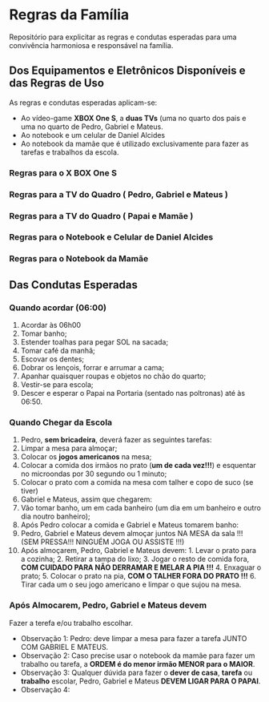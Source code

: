 # Regras da Família
Repositório para explicitar as regras e condutas esperadas para uma convivência harmoniosa e responsável na família.

## Dos Equipamentos e Eletrônicos Disponíveis e das Regras de Uso

As regras e condutas esperadas aplicam-se:
- Ao vídeo-game **XBOX One S**, a **duas TVs** (uma no quarto dos pais e uma no quarto de Pedro, Gabriel e Mateus.
- Ao notebook e um celular de Daniel Alcides
- Ao notebook da mamãe que é utilizado exclusivamente para fazer as tarefas e trabalhos da escola.

### Regras para o X BOX One S

### Regras para a TV do Quadro ( Pedro, Gabriel e Mateus )

### Regras para a TV do Quadro ( Papai e Mamãe )

### Regras para o Notebook e Celular de Daniel Alcides

### Regras para o Notebook da Mamãe

## Das Condutas Esperadas

### Quando acordar (06:00)

1. Acordar às 06h00
2. Tomar banho;
3. Estender toalhas para pegar SOL na sacada;
4. Tomar café da manhã;
5. Escovar os dentes;
6. Dobrar os lençois, forrar e arrumar a cama;
7. Apanhar quaisquer roupas e objetos no chão do quarto;
8. Vestir-se para escola;
9. Descer e esperar o Papai na Portaria (sentado nas poltronas) até às 06:50.

### Quando Chegar da Escola

1. Pedro, **sem bricadeira**, deverá fazer as seguintes tarefas:
  1. Limpar a mesa para almoçar;
  2. Colocar os **jogos americanos** na mesa; 
  3. Colocar a comida dos irmãos no prato (**um de cada vez!!!**) e esquentar no microondas por 30 segundo ou 1 minuto;
  4. Colocar o prato com a comida na mesa com talher e copo de suco (se tiver)
2. Gabriel e Mateus, assim que chegarem:
  1. Vão tomar banho, um em cada banheiro (um dia em um banheiro e outro dia noutro banheiro);
3. Após Pedro colocar a comida e Gabriel e Mateus tomarem banho:
  1. Pedro, Gabriel e Mateus devem almoçar juntos NA MESA da sala !!! (SEM PRESSA!!! NINGUÉM JOGA OU ASSISTE !!!)
  2. Após almoçarem, Pedro, Gabriel e Mateus devem:
    1. Levar o prato para a cozinha;
    2. Retirar a tampa do lixo;
    3. Jogar o resto de comida fora, **COM CUIDADO PARA NÃO DERRAMAR E MELAR A PIA !!!**
    4. Enxaguar o prato;
    5. Colocar o prato na pia, **COM O TALHER FORA DO PRATO !!!**
    6. Tirar cada um o seu jogo americano e limpar o que sujou na mesa.

### Após Almocarem, Pedro, Gabriel e Mateus devem

Fazer a terefa e/ou trabalho escolhar.

- Observação 1: Pedro: deve limpar a mesa para fazer a tarefa JUNTO COM GABRIEL E MATEUS.
- Observação 2: Caso precise usar o notebook da mamãe para fazer um trabalho ou tarefa, a **ORDEM é do menor irmão MENOR para o MAIOR**.
- Observação 3: Qualquer dúvida para fazer o **dever de casa**, **tarefa** ou **trabalho** escolar, Pedro, Gabriel e Mateus **DEVEM LIGAR PARA O PAPAI**.
- Observação 4: 
